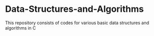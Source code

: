 # Data-Structures-and-Algorithms
This repository consists of codes for various basic data structures and algorithms in C
